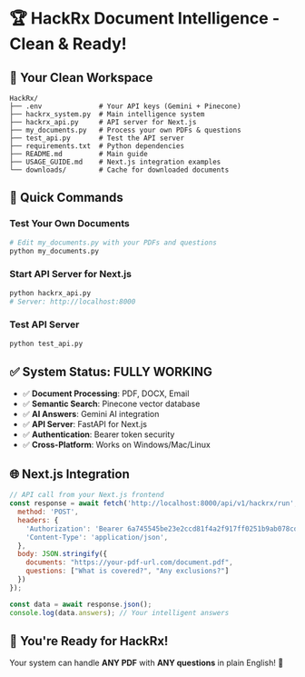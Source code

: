 # 🏆 HackRx Document Intelligence - Clean & Ready!

## 📁 Your Clean Workspace

```
HackRx/
├── .env              # Your API keys (Gemini + Pinecone)
├── hackrx_system.py  # Main intelligence system
├── hackrx_api.py     # API server for Next.js
├── my_documents.py   # Process your own PDFs & questions
├── test_api.py       # Test the API server
├── requirements.txt  # Python dependencies
├── README.md         # Main guide
├── USAGE_GUIDE.md    # Next.js integration examples
└── downloads/        # Cache for downloaded documents
```

## 🚀 Quick Commands

### Test Your Own Documents
```bash
# Edit my_documents.py with your PDFs and questions
python my_documents.py
```

### Start API Server for Next.js
```bash
python hackrx_api.py
# Server: http://localhost:8000
```

### Test API Server
```bash
python test_api.py
```

## ✅ System Status: FULLY WORKING

- ✅ **Document Processing**: PDF, DOCX, Email
- ✅ **Semantic Search**: Pinecone vector database  
- ✅ **AI Answers**: Gemini AI integration
- ✅ **API Server**: FastAPI for Next.js
- ✅ **Authentication**: Bearer token security
- ✅ **Cross-Platform**: Works on Windows/Mac/Linux

## 🌐 Next.js Integration

```javascript
// API call from your Next.js frontend
const response = await fetch('http://localhost:8000/api/v1/hackrx/run', {
  method: 'POST',
  headers: {
    'Authorization': 'Bearer 6a745545be23e2ccd81f4a2f917ff0251b9ab078cd8a48e03a9cb740a7b0a2d9',
    'Content-Type': 'application/json',
  },
  body: JSON.stringify({
    documents: "https://your-pdf-url.com/document.pdf",
    questions: ["What is covered?", "Any exclusions?"]
  })
});

const data = await response.json();
console.log(data.answers); // Your intelligent answers
```

## 🎯 You're Ready for HackRx!

Your system can handle **ANY PDF** with **ANY questions** in plain English! 🚀
